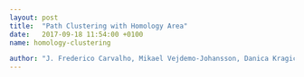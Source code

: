 ```yaml
---
layout: post
title:  "Path Clustering with Homology Area"
date:   2017-09-18 11:54:00 +0100
name: homology-clustering

author: "J. Frederico Carvalho, Mikael Vejdemo-Johansson, Danica Kragic, Florian T. Pokorny"
---
```



